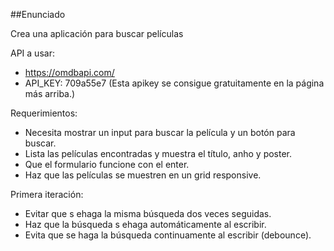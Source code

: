 ##Enunciado

Crea una aplicación para buscar películas

API a usar:

- https://omdbapi.com/
- API_KEY: 709a55e7 (Esta apikey se consigue gratuitamente en la página más arriba.)

Requerimientos:

- Necesita mostrar un input para buscar la película y un botón para buscar.
- Lista las películas encontradas y muestra el título, anho y poster.
- Que el formulario funcione con el enter.
- Haz que las películas se muestren en un grid responsive.

Primera iteración:

- Evitar que s ehaga la misma búsqueda dos veces seguidas.
- Haz que la búsqueda s ehaga automáticamente al escribir.
- Evita que se haga la búsqueda continuamente al escribir (debounce).
